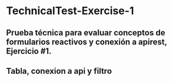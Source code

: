 # TechnicalTest-Exercise-1
## Prueba técnica para evaluar conceptos de formularios reactivos y conexión a apirest, Ejercicio #1.
## Tabla, conexion a api y filtro
